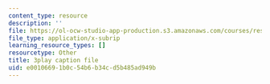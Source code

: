 ```yaml
---
content_type: resource
description: ''
file: https://ol-ocw-studio-app-production.s3.amazonaws.com/courses/res-9-003-brains-minds-and-machines-summer-course-summer-2015/e00106691b0c54b6b34cd5b485ad949b_pquNMjlgPwI.vtt
file_type: application/x-subrip
learning_resource_types: []
resourcetype: Other
title: 3play caption file
uid: e0010669-1b0c-54b6-b34c-d5b485ad949b
---
```

